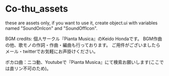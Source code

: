 # Co-thu_assets

these are assets only, if you want to use it, create object.ui with variables named "SoundOnIcon" and "SoundOffIcon".


BGM credits:
個人サークル『Pianta Musica』のKeido Hondaです。
BGM作曲の他、歌モノの作詞・作曲・編曲も行っております。
ご用件がございましたらメール・twitterでお気軽にお声掛けください。

ボカロ曲：ニコ動、Youtubeで『Pianta Musica』にて検索お願いします(ここでは直リン不可のため)。

